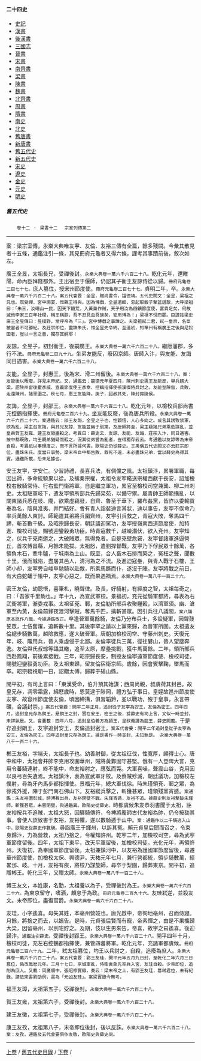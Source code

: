  



#### 二十四史

*   [史記](../a01/a01.md)
*   [漢書](../a02/a02.md)
*   [後漢書](../a03/a03.md)
*   [三國志](../a04/a04.md)
*   [晉書](../a05/a05.md)
*   [宋書](../a06/a06.md)
*   [南齊書](../a07/a07.md)
*   [梁書](../a08/a08.md)
*   [陳書](../a09/a09.md)
*   [魏書](../a10/a10.md)
*   [北齊書](../a11/a11.md)
*   [周書](../a12/a12.md)
*   [隋書](../a13/a13.md)
*   [南史](../a14/a14.md)
*   [北史](../a15/a15.md)
*   [舊唐書](../a16/a16.md)
*   [新唐書](../a17/a17.md)
*   [舊五代史](../a18/a18.md)
*   [新五代史](../a19/a19.md)
*   [宋史](../a20/a20.md)
*   [遼史](../a21/a21.md)
*   [金史](../a22/a22.md)
*   [元史](../a23/a23.md)
*   [明史](../a24/a24.md)


##### 舊五代史
　　`卷十二 ‧ 梁書十二` 　`宗室列傳第二`

* * *

案：梁宗室傳，永樂大典唯友寕、友倫、友裕三傳有全篇，餘多殘闕。今彙其散見者十五條，通鑑注引一條，其見冊府元龜者又得六條，謹考其事蹟前後，敘次如左。 

廣王全昱，太祖長兄，受禪後封。`永樂大典卷一萬六千六百二十八。`乾化元年，還睢陽，命內臣拜餞都外。王出宿至于偃師，仍詔其子衡王友諒侍從以歸。`冊府元龜卷二百七十七。`庶人篡位，授宋州節度使。`冊府元龜卷二百七十七。`貞明二年，卒。`永樂大典卷一萬六千六百二十八。案五代會要：全昱，贈尚書令，諡德靖。五代史闕文：全昱，梁祖之兄也。既受禪，宮中開宴，惟親王得與。因為博戲，全昱酒酣，忽起取骰子擊盆迸散，大呼梁祖曰：「朱三，汝碭山一民，因天下饑荒，入黃巢作賊，天子用汝為四鎮節度使，富貴足矣，何故滅他李家三百年社稷，稱王稱朕，吾不忍見血吾族矣，安用博為！」梁祖不悅而罷。臣謹按梁史廣王全昱傳曰：昱樸野，常呼帝為「三」。宮中博戲之事諱之。夫梁祖弒二君，弒一皇后，名臣被害者不可勝紀。及莊宗即位，盡誅朱氏，惟全昱先令終。至道初，知單州有稱廣王之後與尼訟田者，豈以一言之善，獨存其嗣耶！`

友諒，全昱子，初封衡王，後嗣廣王。`永樂大典卷一萬六千六百二十八。`繼厯藩郡，多行不法。`冊府元龜卷二百九十九。`坐弟友能反，廢囚京師。唐師入汴，與友能、友誨同日遇害。`永樂大典卷一萬六千六百二十八。`

友能，全昱子，封惠王，後為宋、滑二州留後。`永樂大典卷一萬六千六百二十八。案：友能後以叛廢，詳見末帝紀。又，通鑑云：龍德元年夏四月，陳州刺史惠王友能反，舉兵趨大梁，詔陝州留後霍彥威、宣義節度使王彥章、控鶴指揮使張漢傑將兵討之。友能至陳留，兵敗，走還陳州，諸軍圍之。秋七月，惠王友能降。庚子，詔赦其死，降封房陵侯。`

友誨，全昱子，封邵王。`永樂大典卷一萬六千六百二十八。`乾化元年，以檢校兵部尚書充控鶴指揮使。`冊府元龜卷二百六十九。`坐友能反廢，後為唐兵所殺。`永樂大典卷一萬六千六百二十六。案通鑑云：邵王友誨，全昱之子也，性穎悟，人心多向之。或言其誘致禁軍，欲為亂，梁主召友誨，與其兄友諒、友能並幽于別第。及唐師將至，梁主疑諸兄弟乘危謀亂，並皇弟賀王友雍、建王友徽盡殺之。考異曰：薛史云，友諒、友能、友誨，莊宗入汴，同日遇害。按中都既敗，均王親弟猶疑而殺之，況其從弟嘗為亂者，豈得獨存云云。考通鑑以友諒等為末帝自殺，考異祇以事理度之，而不言所據何書。歐陽史仍從薛史。王禹偁五代史闕文亦云莊宗即位，盡誅朱氏。度當日事勢，梁末帝自中都告敗，救死不遑，未必盡誅兄弟，當以薛史為得其實。通鑑所載，恐未足據也。`

安王友寕，字安仁。少習詩禮，長喜兵法，有倜儻之風。太祖鎮汴，累署軍職，每因出師，多命統驍果以從。及擒秦宗權，太祖令友寕轞送宗權西獻于長安，詔加檢校右散騎常侍、行右監門衞將軍。自是繼立軍功，累官至檢校司空兼龔、柳二州刺史。太祖駐軍岐下，遣友寕領所部兵先歸梁苑，以備守禦。屬青帥王師範搆亂，以關東諸兵悉在岐、隴，欲乘虛竊發，自齊、魯至于華下，羅布姦黨，皆詐以委輸貢奉為名，陰與淮夷、并門結好。會有青人詣裴迪言其狀，迪以事告，友寕不俟命乃率兵萬餘人東討。師範遣其弟將兵圍齊州，友寕引兵救之，青寇大敗，奪馬四千蹄，斬首數千級。及昭宗歸長安，朝廷議迎駕功，友寕授嶺南西道節度使，加特進、檢校司徒，賜號迎鑾毅勇功臣。時青寇數千，越嶮潛伏，欲入兗州。友寕知之，伏兵于兗南邀之，大破賊眾，無得免者。自是兗壁危窘，友寕督諸軍進逼營丘，首攻博昌縣，月餘未能拔。太祖怒，遣劉捍督戰。友寕乃下俘民眾十餘萬，各領負木石，牽牛驢，于城南為土山。既至，合人畜木石排而築之，冤枉之聲，聞數十里。俄而城陷，盡屠其邑人，清河為之不流。及進迫寇壘，與青人戰于石樓，王師小却，友寕旁自峻阜馳騎以赴敵，所乘馬蹶而仆，遂沒于陣。友寕將戰之前日，有大白蛇蟠于帳中，友寕心惡之，既而果遇禍焉。`永樂大典卷一萬八千一百二十六。`

密王友倫，幼聰悟，喜筆札，曉聲律。及長，好騎射，有經度之智，太祖每奇之，曰：「吾家千里駒也。」年十九，為宣武軍校。景福初，充元從騎軍都將，尋表為右武衞將軍，漸委戎事。太祖征兗、鄆，友倫勒所部兵收聚糧穀，以濟軍須。幽、滄軍至內黃，友倫前鋒夜渡河擊賊，奪馬千匹，擒斬甚眾。因引兵往八議關，`案八議原本訛作八識，今據通鑑改正。`卒逢晉軍萬餘騎，友倫乃分布兵士，多設疑軍，因聲鼓誓眾，士伍奮躍，追斬數十里。其後李罕之請以上黨來歸，為晉軍所圍。太祖遣友倫總步騎數萬，越險救應，遂大破晉軍。唐朝加檢校司空、守藤州刺史。天復元年，岐、隴用兵，晉人乘虛侵于北鄙。友倫率徒兵三萬，徑往礬山，晉人望塵奔逸。友倫與氏叔琮等躡其轍，追至太原，摩壘挑戰，獲牛馬萬餘。二年，領所部兵西赴鳳翔，前後累接戰。三年，昭宗歸長安，制授友倫寕遠軍節度使、檢校司徒，賜號迎鑾毅勇功臣。及太祖東歸，留友倫宿衞京師。歲餘，因會賓擊鞠，墜馬而卒。昭宗輟視朝一日，詔贈太傅，歸葬于碭山縣。

開平初，有司上言曰：「東漢受命，伯升預其始謀；西周尚親，叔虞荷其封邑。故皇兄存，凋零霜露，綿厯歲時，恩莫逮于陟岡，禮方弘于事日。皇姪故邕州節度使友寕、故容州節度使友倫，頃因締搆，俱習韜鈐，並以戰功，歿于皇事，永言帶礪，合議封崇。」`案五代會要：開平二年正月，追封從子友寕為安王，友倫為密王。四年四月，追封皇兄存為朗王。是朗王之封，實在安王、密王之後，據薛史有司上言，又似一時並封，未詳孰是。又，會要載：四年六月，追封皇伯義方為頴王，皇叔義譚為韶王，薛史闕載。`于是存追封朗王，友寕追封安王，友倫追封密王。`案五代會要：開平二年追封皇從子友寕為安王，友倫為密王。四年追封皇兄存為朗王。據是書作一時並封，未知孰是。　永樂大典卷一萬八千一百二十六。`

郴王友裕，字端夫，太祖長子也。幼善射御，從太祖征伐，性寬厚，頗得士心。唐中和中，太祖會并帥李克用攻圍華州，賊將黃鄴固守甚堅。俄有一人登陴大詈，克用令蕃騎連射，終不能中，命友裕射之，應弦而斃。大軍喜噪，聲震山谷，克用因以良弓百矢遺焉。太祖鎮汴，表為宣武軍牙校。及蔡賊殄滅，朝廷議功，加檢校左僕射，尋為牙內馬步都指揮使。景福元年，總大軍伐徐。時朱瑾領兗、鄆之眾，為徐戎外援，陣于彭門南石佛山下。友裕縱兵擊之，斬獲甚眾，瑾領殘黨宵遁。`案通鑑：朱友裕圍彭城，時溥數出兵，友裕閉壁不戰。朱瑾宵遁，友裕不追。據薛史則友裕擊破朱瑾師，斬獲甚眾，未嘗閉壁，與通鑑異。歐陽史從薛史。`時都虞候朱友恭羽書聞于太祖，誣友裕按兵不追賊，太祖大怒，因驛騎傳符，令裨將龎師古代友裕為帥，仍令按劾其事。會使人誤致書于友裕，友裕懼，遂以數騎遁于山中。`案：通鑑作以二千騎逃入山中，歐陽史從薛史作數騎。`尋詣廣王于輝州，以訴其冤。賴元貞皇后聞而召之，令束身歸汴，力為營救，太祖乃捨之，令權知許州。乾寕二年，加檢校司空，尋為武寕軍節度留後。四年，太祖下東平，改天平軍留後，加檢校司徒。光化元年，再領許州。天復初，為奉國軍節度留後。太祖兼鎮河中，以友裕為護國軍節度留後，尋遷華州節度使，加檢校太保、興德尹。天祐元年七月，兼行營都統，領步騎數萬，經畧邠、岐。十月，友裕有疾，將校乃謀旋師，尋卒于梨園，歸葬東京。開平初，追贈郴王。乾化三年，又贈太師。`永樂大典卷一萬八千一百二十六。`

博王友文，本姓康，名勤，太祖養以為子，受禪後封為王。`永樂大典卷一萬六千六百二十六。`為東京留守，嗜酒，頗怠于為政。`冊府元龜卷二百九十六。`友珪弒逆，並殺友文。末帝即位，盡復官爵。`永樂大典卷一萬六千六百二十八。`

友珪，小字遙喜。母失其姓，本亳州營妓也。唐光啟中，帝徇地亳州，召而侍寢。月餘，將捨之而去，以娠告。是時，元貞張后賢而有寵，帝素憚之，由是不果攜歸大梁，因留亳州，以別宅貯之。及期，伎以生男來告，帝喜，故字之曰遙喜。後迎歸汴。`通鑑注引薛史。`受禪後封郢王。`永樂大典卷一萬六千六百二十八。`開平四年十月，檢校司徒，充左右控鶴都指揮使，兼管四蕃將軍。乾化元年，充諸軍都虞候。`冊府元龜卷二百六十九。`二年，弒太祖篡位，均王以兵討之，自殺，追廢為庶人。`永樂大典卷一萬六千六百二十八。案五代會要：郢王友珪，開平元年五月九日封，至乾化二年六月三日篡位，偽改鳳厯元年。三月十七日，京城軍亂，侍衞袁象先率兵入宮，友珪自殺。少帝即位，追削為庶人。又載：周廣順中，張昭修實錄，奏云：梁末帝之上，有郢王友珪，篡弒君位，未有紀錄，請依宋書劉劭例，書為「元凶友珪」。案梁實錄今無考。`

福王友璋，太祖第五子，受禪後封。`永樂大典卷一萬六千六百二十八。`

賀王友雍，太祖第六子，受禪後封。`永樂大典卷一萬六千六百二十八。`

建王友徽，太祖第七子，受禪後封。`永樂大典卷一萬六千六百二十八。`

康王友孜，太祖第八子，末帝即位後封，後以反誅。`永樂大典卷一萬六千六百二十八。案：友孜，通鑑及五代會要俱作友敬，歐陽史與薛史同。`

* * *

[上卷](011.md) / [舊五代史目錄](a18.md) / [下卷](013.md) /			  

    